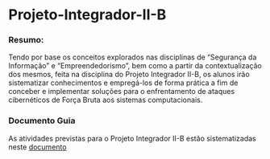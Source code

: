 # Projeto-Integrador-II-B

### Resumo:
Tendo por base os conceitos explorados nas disciplinas de “Segurança da Informação” e “Empreendedorismo”, bem como a partir da contextualização dos mesmos, feita na disciplina do Projeto Integrador II-B, os alunos irão sistematizar conhecimentos e empregá-los de forma prática a fim de conceber e implementar soluções para o enfrentamento de ataques cibernéticos de Força Bruta aos sistemas computacionais.

### Documento Guia 

As atividades previstas para o Projeto Integrador II-B estão sistematizadas neste [documento](https://docs.google.com/document/d/1CyPEJuhyEunSJ1u277xloMwifImYILjg2F2Moy3ASkY/edit?usp=sharing)
